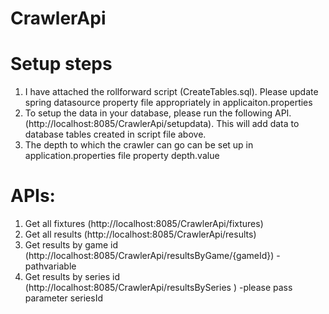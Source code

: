 # CrawlerApi

# Setup steps
1. I have attached the rollforward script (CreateTables.sql). Please update spring datasource property file appropriately in applicaiton.properties
2. To setup the data in your database, please run the following API. (http://localhost:8085/CrawlerApi/setupdata). This will add data to database tables created in script file above.
3. The depth to which the crawler can go can be set up in application.properties file property depth.value

# APIs:
1. Get all fixtures (http://localhost:8085/CrawlerApi/fixtures)
2. Get all results (http://localhost:8085/CrawlerApi/results)
3. Get results by game id (http://localhost:8085/CrawlerApi/resultsByGame/{gameId}) - pathvariable
4. Get results by series id (http://localhost:8085/CrawlerApi/resultsBySeries ) -please pass parameter seriesId
